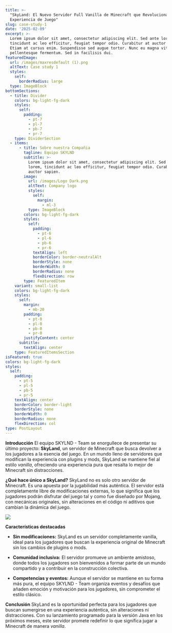 ```yaml
---
title: >-
  "SkyLand: El Nuevo Servidor Full Vanilla de Minecraft que Revolucionará la
  Experiencia de Juego"
slug: case-study-1
date: '2025-02-09'
excerpt: >-
  Lorem ipsum dolor sit amet, consectetur adipiscing elit. Sed ante lorem,
  tincidunt ac leo efficitur, feugiat tempor odio. Curabitur at auctor sapien.
  Etiam at cursus enim. Suspendisse sed augue tortor. Nunc eu magna vitae lorem
  pellentesque fermentum. Sed in facilisis dui.
featuredImage:
  url: /images/maxresdefault (1).png
  altText: Case study 1
  styles:
    self:
      borderRadius: large
  type: ImageBlock
bottomSections:
  - title: Divider
    colors: bg-light-fg-dark
    styles:
      self:
        padding:
          - pt-7
          - pl-7
          - pb-7
          - pr-7
    type: DividerSection
  - items:
      - title: Sobre nuestra Compañia
        tagline: Equipo SKYLND
        subtitle: >-
          Lorem ipsum dolor sit amet, consectetur adipiscing elit. Sed ante
          lorem, tincidunt ac leo efficitur, feugiat tempor odio. Curabitur at
          auctor sapien.
        image:
          url: /images/Logo Dark.png
          altText: Company logo
          styles:
            self:
              margin:
                - ml-3
          type: ImageBlock
        colors: bg-light-fg-dark
        styles:
          self:
            padding:
              - pt-6
              - pl-6
              - pb-6
              - pr-6
            textAlign: left
            borderColor: border-neutralAlt
            borderStyle: none
            borderWidth: 0
            borderRadius: none
            flexDirection: row
        type: FeaturedItem
    variant: small-list
    colors: bg-light-fg-dark
    styles:
      self:
        margin:
          - mb-20
        padding:
          - pt-0
          - pl-0
          - pb-0
          - pr-0
        justifyContent: center
      subtitle:
        textAlign: center
    type: FeaturedItemsSection
isFeatured: true
colors: bg-light-fg-dark
styles:
  self:
    padding:
      - pt-5
      - pl-5
      - pb-5
      - pr-5
    textAlign: center
    borderColor: border-light
    borderStyle: none
    borderWidth: 0
    borderRadius: none
    flexDirection: col
type: PostLayout
---
```

**Introducción**
El equipo SKYLND - Team se enorgullece de presentar su último proyecto: **SkyLand**, un servidor de Minecraft que busca devolver a los jugadores a la esencia del juego. En un mundo lleno de servidores que modifican la experiencia con plugins y mods, SkyLand se mantiene fiel al estilo *vanilla*, ofreciendo una experiencia pura que resalta lo mejor de Minecraft sin distracciones.

**¿Qué hace único a SkyLand?**
SkyLand no es solo otro servidor de Minecraft. Es una apuesta por la jugabilidad más auténtica. El servidor está completamente libre de modificaciones externas, lo que significa que los jugadores podrán disfrutar del juego tal y como fue diseñado por Mojang, con mecánicas originales, sin alteraciones en el código ni aditivos que cambian la dinámica del juego.

![](/images/maxresdefault%20\(1\).png)

**Características destacadas**

*   **Sin modificaciones:** SkyLand es un servidor completamente vanilla, ideal para los jugadores que buscan la experiencia original de Minecraft sin los cambios de plugins o mods.

*   **Comunidad inclusiva:** El servidor promueve un ambiente amistoso, donde todos los jugadores son bienvenidos a formar parte de un mundo compartido y a contribuir en la construcción colectiva.

*   **Competencias y eventos:** Aunque el servidor se mantiene en su forma más pura, el equipo SKYLND - Team organiza eventos y desafíos que añaden emoción y motivación para los jugadores, sin comprometer el estilo clásico.

**Conclusión**
SkyLand es la oportunidad perfecta para los jugadores que buscan sumergirse en una experiencia auténtica, sin alteraciones ni distracciones. Con su lanzamiento programado para la versión Java en los próximos meses, este servidor promete redefinir lo que significa jugar a Minecraft de manera *vanilla*.
